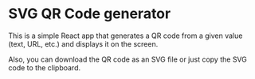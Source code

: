 # SVG QR Code generator

This is a simple React app that generates a QR code from a given value (text, URL, etc.) and displays it on the screen.

Also, you can download the QR code as an SVG file or just copy the SVG code to the clipboard.
